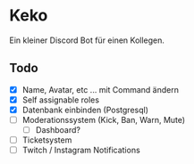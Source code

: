 # Keko

Ein kleiner Discord Bot für einen Kollegen.

## Todo

* [X] Name, Avatar, etc ... mit Command ändern
* [X] Self assignable roles
* [X] Datenbank einbinden (Postgresql)
* [ ] Moderationssystem (Kick, Ban, Warn, Mute)
  * [ ] Dashboard?
* [ ] Ticketsystem
* [ ] Twitch / Instagram Notifications
